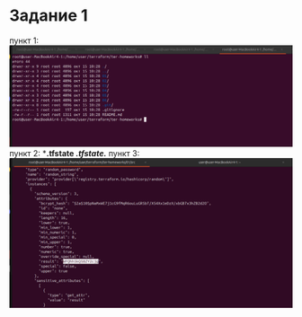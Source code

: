 # Задание 1
пункт 1:
![](https://github.com/DaddyMorlan/ter-homework-01/blob/main/terraform-1/check%203.png)
пункт 2:
***.tfstate
*.tfstate.***
пункт 3:
![](https://github.com/DaddyMorlan/ter-homework-01/blob/main/terraform-1/1.3.png)
